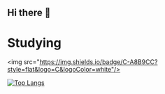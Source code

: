## Hi there 👋

# Studying
<img src="https://img.shields.io/badge/C-A8B9CC?style=flat&logo=C&logoColor=white"/>

[![Top Langs](https://github-readme-stats.vercel.app/api/top-langs/?username=reasonj11&layout=compact)](https://github.com/reasonj11/github-readme-stats)
